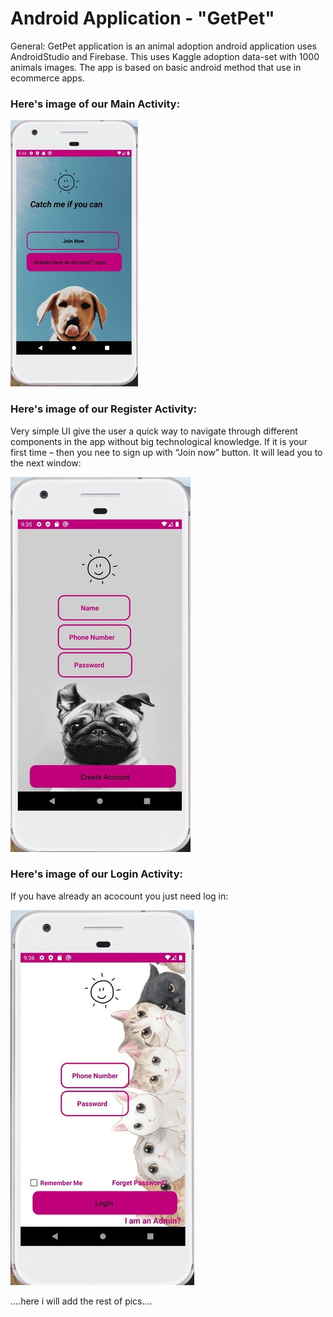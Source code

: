# Android Application - "GetPet"

General:
GetPet application is an animal adoption android application uses AndroidStudio and Firebase.
This uses Kaggle adoption data-set with 1000 animals images.
The app is based on basic android method that use in ecommerce apps.

### Here's image of our Main Activity:

![main window](rsz_1main.jpg)

### Here's image of our Register Activity:
Very simple UI give the user a quick way to navigate through different components in the app without big technological knowledge.
If it is your first time – then you nee to sign up with “Join now” button.
It will lead you to the next window:


![main window](rsz_register.jpg)

### Here's image of our Login Activity:
If you have already an acocount you just need log in:

![main window](rsz_login.jpg)


....here i will add the rest of pics....
